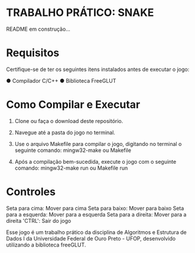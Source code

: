 # TRABALHO PRÁTICO: SNAKE

README em construção...

# Requisitos

Certifique-se de ter os seguintes itens instalados antes de executar o jogo:

  ● Compilador C/C++
  ● Biblioteca FreeGLUT

# Como Compilar e Executar

  1. Clone ou faça o download deste repositório.

  2. Navegue até a pasta do jogo no terminal.

  3. Use o arquivo Makefile para compilar o jogo, digitando no terminal o seguinte comando:
     mingw32-make ou Makefile
  
  4. Após a compilação bem-sucedida, execute o jogo com o seguinte comando:
     mingw32-make run ou Makefile run

# Controles

Seta para cima: Mover para cima
Seta para baixo: Mover para baixo
Seta para a esquerda: Mover para a esquerda
Seta para a direita: Mover para a direita
'CTRL': Sair do jogo

Esse jogo é um trabalho prático da disciplina de Algoritmos e Estrutura de Dados I da Universidade Federal de Ouro Preto - UFOP, desenvolvido utilizando a biblioteca freeGLUT.

